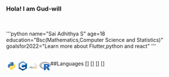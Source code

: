 ### Hola! I am Gud-will
<br></br>
'''python
name="Sai Adhithya S"
age=18
education="Bsc(Mathematics,Computer Science and Statistics)"
goalsfor2022="Learn more about Flutter,python and react"
'''
<br></br>

##Languages
[<img align="left" alt="python" width="30px" src="https://raw.githubusercontent.com/github/explore/80688e429a7d4ef2fca1e82350fe8e3517d3494d/topics/python/python.png" />]
[<img align="left" alt="c" width="30px" src="https://raw.githubusercontent.com/github/explore/f3e22f0dca2be955676bc70d6214b95b13354ee8/topics/c/c.png" />]
[<img align="left" alt="mysql" width="30px" src="https://raw.githubusercontent.com/github/explore/80688e429a7d4ef2fca1e82350fe8e3517d3494d/topics/mysql/mysql.png" />]
[<img align="left" alt="r" width="30px" src="https://raw.githubusercontent.com/github/explore/80688e429a7d4ef2fca1e82350fe8e3517d3494d/topics/r/r.png" />]



